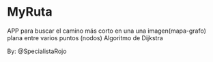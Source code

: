 # MyRuta

APP para buscar el camino más corto en una una imagen(mapa-grafo) 
plana entre varios puntos (nodos)
Algoritmo de Dijkstra

By: @SpecialistaRojo
